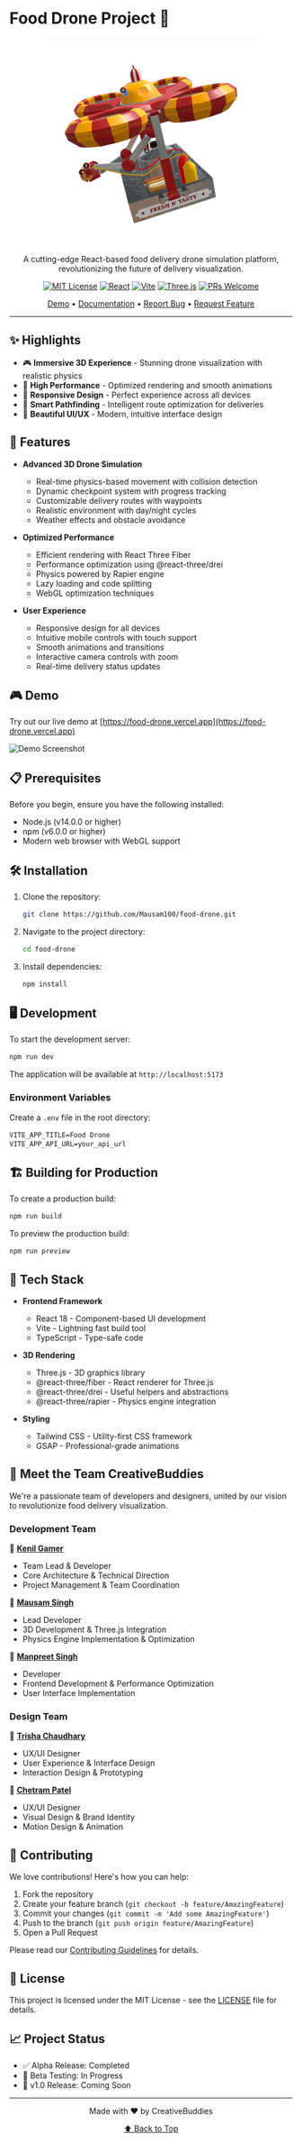 # Food Drone Project 🚁

<div align="center">

![Food Drone Banner](/public/images/drone.png)

A cutting-edge React-based food delivery drone simulation platform, revolutionizing the future of delivery visualization.

[![MIT License](https://img.shields.io/badge/License-MIT-green.svg)](LICENSE)
[![React](https://img.shields.io/badge/React-18-blue.svg)](https://reactjs.org/)
[![Vite](https://img.shields.io/badge/Vite-Latest-purple.svg)](https://vitejs.dev/)
[![Three.js](https://img.shields.io/badge/Three.js-Latest-black.svg)](https://threejs.org/)
[![PRs Welcome](https://img.shields.io/badge/PRs-welcome-brightgreen.svg)](CONTRIBUTING.md)

[Demo](https://food-drone.vercel.app) • [Documentation](docs/README.md) • [Report Bug](https://github.com/Mausam100/food-drone/issues) • [Request Feature](https://github.com/Mausam100/food-drone/issues)

</div>

---

## ✨ Highlights

- 🎮 **Immersive 3D Experience** - Stunning drone visualization with realistic physics
- 🚀 **High Performance** - Optimized rendering and smooth animations
- 📱 **Responsive Design** - Perfect experience across all devices
- 🎯 **Smart Pathfinding** - Intelligent route optimization for deliveries
- 🎨 **Beautiful UI/UX** - Modern, intuitive interface design

## 🚀 Features

- **Advanced 3D Drone Simulation**
  - Real-time physics-based movement with collision detection
  - Dynamic checkpoint system with progress tracking
  - Customizable delivery routes with waypoints
  - Realistic environment with day/night cycles
  - Weather effects and obstacle avoidance

- **Optimized Performance**
  - Efficient rendering with React Three Fiber
  - Performance optimization using @react-three/drei
  - Physics powered by Rapier engine
  - Lazy loading and code splitting
  - WebGL optimization techniques

- **User Experience**
  - Responsive design for all devices
  - Intuitive mobile controls with touch support
  - Smooth animations and transitions
  - Interactive camera controls with zoom
  - Real-time delivery status updates

## 🎮 Demo

Try out our live demo at [https://food-drone.vercel.app](https://food-drone.vercel.app)

![Demo Screenshot](assets/demo.gif)

## 📋 Prerequisites

Before you begin, ensure you have the following installed:
- Node.js (v14.0.0 or higher)
- npm (v6.0.0 or higher)
- Modern web browser with WebGL support

## 🛠️ Installation

1. Clone the repository:
   ```bash
   git clone https://github.com/Mausam100/food-drone.git
   ```

2. Navigate to the project directory:
   ```bash
   cd food-drone
   ```

3. Install dependencies:
   ```bash
   npm install
   ```

## 🖥️ Development

To start the development server:
```bash
npm run dev
```

The application will be available at `http://localhost:5173`

### Environment Variables

Create a `.env` file in the root directory:
```env
VITE_APP_TITLE=Food Drone
VITE_APP_API_URL=your_api_url
```

## 🏗️ Building for Production

To create a production build:
```bash
npm run build
```

To preview the production build:
```bash
npm run preview
```

## 🔧 Tech Stack

- **Frontend Framework**
  - React 18 - Component-based UI development
  - Vite - Lightning fast build tool
  - TypeScript - Type-safe code

- **3D Rendering**
  - Three.js - 3D graphics library
  - @react-three/fiber - React renderer for Three.js
  - @react-three/drei - Useful helpers and abstractions
  - @react-three/rapier - Physics engine integration

- **Styling**
  - Tailwind CSS - Utility-first CSS framework
  - GSAP - Professional-grade animations

## 👥 Meet the Team CreativeBuddies

We're a passionate team of developers and designers, united by our vision to revolutionize food delivery visualization.

### Development Team
🔹 **[Kenil Gamer](https://github.com/kenilgamer)**
   - Team Lead & Developer
   - Core Architecture & Technical Direction
   - Project Management & Team Coordination

🔹 **[Mausam Singh](https://github.com/Mausam100)**
   - Lead Developer
   - 3D Development & Three.js Integration
   - Physics Engine Implementation & Optimization

🔹 **[Manpreet Singh](https://github.com/manpreet)**
   - Developer
   - Frontend Development & Performance Optimization
   - User Interface Implementation

### Design Team
🔹 **[Trisha Chaudhary](https://github.com/trisha)**
   - UX/UI Designer
   - User Experience & Interface Design
   - Interaction Design & Prototyping

🔹 **[Chetram Patel](https://github.com/chetram)**
   - UX/UI Designer
   - Visual Design & Brand Identity
   - Motion Design & Animation

## 🤝 Contributing

We love contributions! Here's how you can help:

1. Fork the repository
2. Create your feature branch (`git checkout -b feature/AmazingFeature`)
3. Commit your changes (`git commit -m 'Add some AmazingFeature'`)
4. Push to the branch (`git push origin feature/AmazingFeature`)
5. Open a Pull Request

Please read our [Contributing Guidelines](CONTRIBUTING.md) for details.

## 📝 License

This project is licensed under the MIT License - see the [LICENSE](LICENSE) file for details.

## 📈 Project Status

- ✅ Alpha Release: Completed
- 🚧 Beta Testing: In Progress
- 📅 v1.0 Release: Coming Soon

---

<div align="center">

Made with ❤️ by CreativeBuddies

[⬆ Back to Top](#food-drone-project-)

</div>
